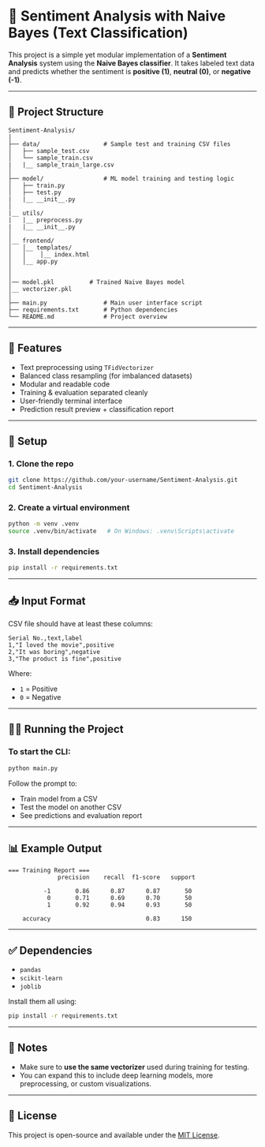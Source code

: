 # 🧠 Sentiment Analysis with Naive Bayes (Text Classification)

This project is a simple yet modular implementation of a **Sentiment Analysis** system using the **Naive Bayes classifier**. It takes labeled text data and predicts whether the sentiment is **positive (1)**, **neutral (0)**, or **negative (-1)**.

---

## 📂 Project Structure

```
Sentiment-Analysis/
│
├── data/                  # Sample test and training CSV files
│   ├── sample_test.csv
│   └── sample_train.csv
|   |__ sample_train_large.csv
│
├── model/                 # ML model training and testing logic
│   ├── train.py
│   ├── test.py
|   |__ __init__.py
│
|__ utils/
|   |__ preprocess.py
|   |__ __init__.py
│
│__ frontend/
│   │__ templates/
│   │    │__ index.html
│   │__ app.py
│
│              
│── model.pkl          # Trained Naive Bayes model
│__ vectorizer.pkl
│
├── main.py                # Main user interface script
├── requirements.txt       # Python dependencies
└── README.md              # Project overview
```

---

## 🚀 Features

- Text preprocessing using `TFidVectorizer`
- Balanced class resampling (for imbalanced datasets)
- Modular and readable code
- Training & evaluation separated cleanly
- User-friendly terminal interface
- Prediction result preview + classification report

---

## 🔧 Setup

### 1. Clone the repo

```bash
git clone https://github.com/your-username/Sentiment-Analysis.git
cd Sentiment-Analysis
```

### 2. Create a virtual environment

```bash
python -m venv .venv
source .venv/bin/activate   # On Windows: .venv\Scripts\activate
```

### 3. Install dependencies

```bash
pip install -r requirements.txt
```

---

## 📥 Input Format

CSV file should have at least these columns:

```csv
Serial No.,text,label
1,"I loved the movie",positive
2,"It was boring",negative
3,"The product is fine",positive
```

Where:
- `1` = Positive
- `0` = Negative

---

## 🏃‍♂️ Running the Project

### To start the CLI:

```bash
python main.py
```

Follow the prompt to:

- Train model from a CSV
- Test the model on another CSV
- See predictions and evaluation report

---

## 📊 Example Output

```
=== Training Report ===
              precision    recall  f1-score   support

          -1       0.86      0.87      0.87       50
           0       0.71      0.69      0.70       50
           1       0.92      0.94      0.93       50

    accuracy                           0.83      150
```

---

## ✅ Dependencies

- `pandas`
- `scikit-learn`
- `joblib`

Install them all using:

```bash
pip install -r requirements.txt
```

---

## 📌 Notes

- Make sure to **use the same vectorizer** used during training for testing.
- You can expand this to include deep learning models, more preprocessing, or custom visualizations.

---

## 📄 License

This project is open-source and available under the [MIT License](LICENSE).